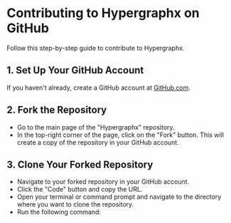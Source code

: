 # Contributing to Hypergraphx on GitHub

Follow this step-by-step guide to contribute to Hypergraphx.

## 1. Set Up Your GitHub Account
If you haven't already, create a GitHub account at [GitHub.com](https://github.com/).

## 2. Fork the Repository
- Go to the main page of the "Hypergraphx" repository.
- In the top-right corner of the page, click on the "Fork" button. This will create a copy of the repository in your GitHub account.

## 3. Clone Your Forked Repository
- Navigate to your forked repository in your GitHub account.
- Click the "Code" button and copy the URL.
- Open your terminal or command prompt and navigate to the directory where you want to clone the repository.
- Run the following command:


